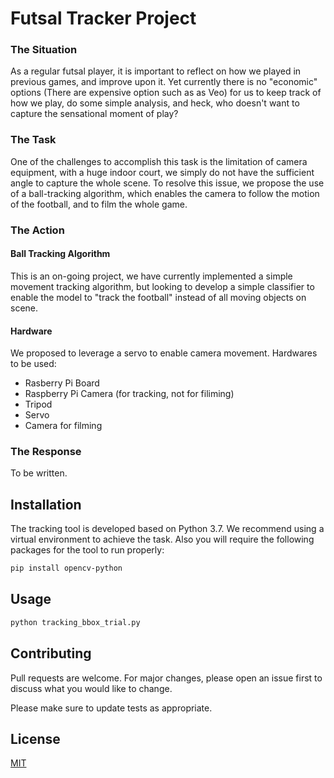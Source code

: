 # Futsal Tracker Project


### The Situation
As a regular futsal player, it is important to reflect on how we played in previous games, and improve upon it. Yet currently there is no "economic" options (There are expensive option such as as Veo) for us to keep track of how we play, do some simple analysis, and heck, who doesn't want to capture the sensational moment of play? 
### The Task

One of the challenges to accomplish this task is the limitation of camera equipment, with a huge indoor court, we simply do not have the sufficient angle to capture the whole scene. To resolve this issue, we propose the use of a ball-tracking algorithm, which enables the camera to follow the motion of the football, and to film the whole game.

### The Action

#### Ball Tracking Algorithm

This is an on-going project, we have currently implemented a simple movement tracking algorithm, but looking to develop a simple classifier to enable the model to "track the football" instead of all moving objects on scene. 

#### Hardware
We proposed to leverage a servo to enable camera movement. Hardwares to be used:
- Rasberry Pi Board
- Raspberry Pi Camera (for tracking, not for filiming)
- Tripod
- Servo
- Camera for filming

### The Response

To be written.

## Installation

The tracking tool is developed based on Python 3.7. We recommend using a virtual environment to achieve the task. Also you will require the following packages for the tool to run properly:

```bash
pip install opencv-python
```

## Usage

```bash
python tracking_bbox_trial.py
```


## Contributing
Pull requests are welcome. For major changes, please open an issue first to discuss what you would like to change.

Please make sure to update tests as appropriate.

## License
[MIT](https://choosealicense.com/licenses/mit/)
